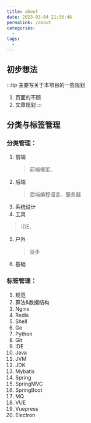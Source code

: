 ```yaml
---
title: about
date: 2023-03-04 21:36:46
permalink: /about
categories:
  - 
tags:
  - 
---
```

## 初步想法
:::tip
主要写关于本项目的一些规划
1. 页面的不顾
2. 文章规划
:::

## 分类与标签管理
### 分类管理：
1. 前端
   > 前端框架、
2. 后端
   > 后端编程语言、服务器
3. 系统设计
4. 工具
  > IDE、
5. 户外
   > 徒步
6. 基础


### 标签管理：
1. 规范
2. 算法&数据结构
3. Nginx
4. Redis
5. Shell
6. Go
7. Python
8. Git
9. IDE
10. Java
11. JVM
12. JDK
13. Mybatis
14. Spring
15. SpringMVC
16. SpringBoot
17. MQ
18. VUE
19. Vuepress
20. Electron